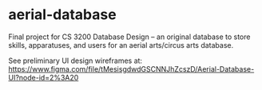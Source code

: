 # aerial-database
Final project for CS 3200 Database Design – an original database to store skills, apparatuses, and users for an aerial arts/circus arts database.

See preliminary UI design wireframes at: https://www.figma.com/file/tMesisgdwdGSCNNJhZcszD/Aerial-Database-UI?node-id=2%3A20
